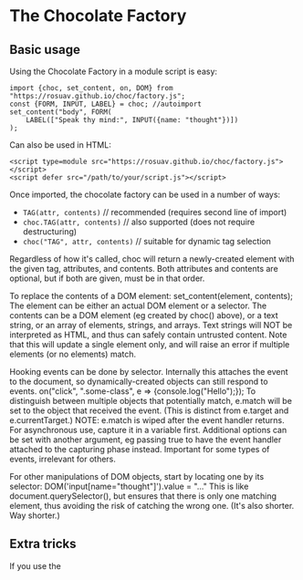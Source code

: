 # The Chocolate Factory

## Basic usage

Using the Chocolate Factory in a module script is easy:

    import {choc, set_content, on, DOM} from "https://rosuav.github.io/choc/factory.js";
    const {FORM, INPUT, LABEL} = choc; //autoimport
    set_content("body", FORM(
        LABEL(["Speak thy mind:", INPUT({name: "thought"})])
    );



Can also be used in HTML:

    <script type=module src="https://rosuav.github.io/choc/factory.js"></script>
    <script defer src="/path/to/your/script.js"></script>

Once imported, the chocolate factory can be used in a number of ways:
* `TAG(attr, contents)` // recommended (requires second line of import)
* `choc.TAG(attr, contents)` // also supported (does not require destructuring)
* `choc("TAG", attr, contents)` // suitable for dynamic tag selection

Regardless of how it's called, choc will return a newly-created element with
the given tag, attributes, and contents. Both attributes and contents are
optional, but if both are given, must be in that order.

To replace the contents of a DOM element:
    set_content(element, contents);
The element can be either an actual DOM element or a selector. The contents
can be a DOM element (eg created by choc() above), or a text string, or an
array of elements, strings, and arrays. Text strings will NOT be interpreted
as HTML, and thus can safely contain untrusted content. Note that this will
update a single element only, and will raise an error if multiple elements
(or no elements) match.

Hooking events can be done by selector. Internally this attaches the event
to the document, so dynamically-created objects can still respond to events.
    on("click", ".some-class", e => {console.log("Hello");});
To distinguish between multiple objects that potentially match, e.match
will be set to the object that received the event. (This is distinct from
e.target and e.currentTarget.) NOTE: e.match is wiped after the event
handler returns. For asynchronous use, capture it in a variable first.
Additional options can be set with another argument, eg passing true to have
the event handler attached to the capturing phase instead. Important for some
types of events, irrelevant for others.

For other manipulations of DOM objects, start by locating one by its selector:
    DOM('input[name="thought"]').value = "..."
This is like document.querySelector(), but ensures that there is only one
matching element, thus avoiding the risk of catching the wrong one. (It's also
shorter. Way shorter.)

## Extra tricks

If you use the <dialog> tag, consider fix_dialogs(). It adds basic support to
browsers which lack it, and can optionally provide automatic behaviour for
close buttons and/or clicking outside the dialog to close it.
    import choc, {set_content, on, DOM, fix_dialogs} from "https://rosuav.github.io/choc/factory.js";
    fix_dialogs({close_selector: "button.close,input[type=submit]"});
    fix_dialogs({click_outside: true});
    //Clicking outside dialogs closes them, but only if there is
    //no <form> inside the <dialog>. Guards against accidental closings.
    fix_dialogs({click_outside: "formless"});

---

Choc Factory does not cache elements or attempt to minimize flicker. Where this
would be a problem, consider this notation:

    [
        ...
        DOM("#thing") || DIV({id: "thing"}, ...)
        ...
    ]

If the element exists, it will be reused, otherwise it will be seamlessly recreated.

